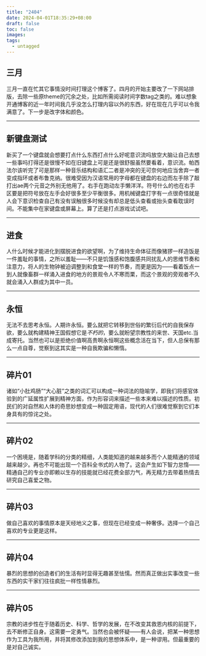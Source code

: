 ```yaml
---
title: "2404"
date: 2024-04-01T18:35:29+08:00
draft: false
toc: false
images:
tags:
  - untagged
---
```


## 三月

三月一直在忙其它事情没时间打理这个博客了。四月的开始主要改了一下网站排版，去除一些原theme的冗余之处，比如所需阅读时间字数tag之类的。难以想象开通博客的近一年时间我几乎没怎么打理内容以外的东西，好在现在几乎可以令我满意了。下一步是改字体和颜色。

---

## 新键盘测试

新买了一个键盘就会想要打点什么东西打点什么好呢意识流吗放空大脑让自己去想一些事吗打得还是很慢不如在旧键盘上可是还是很舒服虽然要看着，意识流。帕西法尔该听完了可是那样一种音乐结构和语汇二者是冲突的无可奈何地应当舍弃一者变成指环或者布鲁克纳。很难受因为汉语常用的字母都在键盘的右边而左手除了敲打出ae两个元音之外别无他用了。右手在跑动左手懒洋洋。符号什么的也在右手区要是把符号放在左手会好很多至少平衡很多。用机械键盘打字有一点很奇怪就是人会下意识检查自己有没有误触很多时候没有却总是低头查看或抬头查看耽误时间。不能集中在家键盘或屏幕上。算了还是打点游戏试试吧。

---

## 进食

人什么时候才能进化到摆脱进食的欲望啊，为了维持生命体征而像猪猡一样造饭是一件羞耻的事情，之所以羞耻——不只是饥饿感和饱腹感共同扰乱人的思维节奏和注意力，将人的生物钟被迫调整到和食堂一样的节奏，而更是因为——看着饭点一到人就像畜群一样涌入进食的地方的景观令人不寒而栗，而这个景观的旁观者不久就会涌入人群成为其中一员。

---

## 永恒

无法不去思考永恒。人期许永恒。要么就把它转移到世俗的繁衍后代的自我保存欲，要么就构建精神王国假想它是*不朽的*，要么就盼望宗教性的来世、天国etc.当成寄托。当然也可以是拒绝价值啊高贵啊永恒啊这些概念活在当下，但人总保有那么一点自尊，觉察到这其实是一种自我欺骗和懒惰。

---

## 碎片01

诸如“小肚鸡肠”“大心脏”之类的词汇可以构成一种词法的隐喻学，即我们将感官体验到的广延属性扩展到精神方面，作为形容词来描述一些本来难以描述的性质。初民们的对自然和人体的奇思妙想变成一种固定用语，现代的人们很难觉察到它们本身具有的惊诧之处。

---

## 碎片02

一个困境是，随着学科的分类的精细，人类能知道的越来越多而个人能精通的领域越来越少。再也不可能出现一个百科全书式的人物了。这会产生如下智力怠惰——精通自己的专业亦即赖以生存的技能就已经花费全部力气，再无精力去带着热情去研究自己喜爱之物。

---

## 碎片03

做自己喜欢的事情原本是天经地义之事，但现在已经变成一种奢侈。选择一个自己喜欢的专业更是这样。

---

## 碎片04

暴烈的思想的创造者们的生活有时显得无趣甚至怯懦。然而真正做出实事改变一些东西的实干家们往往疯批一样性情暴烈。

---

## 碎片05

宗教的进步性在于随着历史、科学、哲学的发展，在不改变其救恩内核的前提下，去不断修正自身。这需要一定勇气。当然也会被怀疑——有人会说，把某一种思想作为工具为我所用，并将其修改添加到我的思想体系中，是一种谬用。但最重要的是对自己诚实。